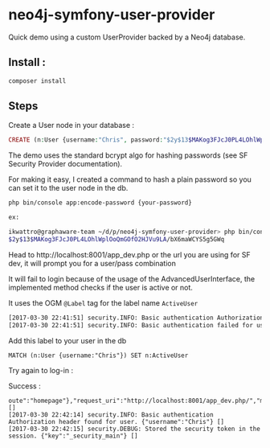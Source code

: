 neo4j-symfony-user-provider
===========================

Quick demo using a custom UserProvider backed by a Neo4j database.

## Install :

```bash
composer install
```

## Steps 

Create a User node in your database :

```php
CREATE (n:User {username:"Chris", password:"$2y$13$MAKog3FJcJ0PL4LOhlWplOoQmGOfO2HJVu9LA/bX6maWCYS5g5GWq"})
```

The demo uses the standard bcrypt algo for hashing passwords (see SF Security Provider documentation).

For making it easy, I created a command to hash a plain password so you can set it to the user node in the db.

```bash
php bin/console app:encode-password {your-password}

ex:

ikwattro@graphaware-team ~/d/p/neo4j-symfony-user-provider> php bin/console app:encode-password cool
$2y$13$MAKog3FJcJ0PL4LOhlWplOoQmGOfO2HJVu9LA/bX6maWCYS5g5GWq
```

Head to http://localhost:8001/app_dev.php or the url you are using for SF dev, it will prompt you for a user/pass combination 

It will fail to login because of the usage of the AdvancedUserInterface, the implemented method checks if the user is
active or not. 

It uses the OGM `@Label` tag for the label name `ActiveUser`

```bash
[2017-03-30 22:41:51] security.INFO: Basic authentication Authorization header found for user. {"username":"Chris"} []
[2017-03-30 22:41:51] security.INFO: Basic authentication failed for user. {"username":"Chris","exception":"[object] (Symfony\\Component\\Security\\Core\\Exception\\LockedException(code: 0): User account is locked. at /Users/ikwattro/dev/php/neo4j-symfony-user-provider/vendor/symfony/symfony/src/Symfony/Component/Security/Core/User/UserChecker.php:36)"} []
```

Add this label to your user in the db

```
MATCH (n:User {username:"Chris"}) SET n:ActiveUser
```

Try again to log-in :

Success :

```
oute":"homepage"},"request_uri":"http://localhost:8001/app_dev.php/","method":"GET"} []
[2017-03-30 22:42:14] security.INFO: Basic authentication Authorization header found for user. {"username":"Chris"} []
[2017-03-30 22:42:15] security.DEBUG: Stored the security token in the session. {"key":"_security_main"} []
```